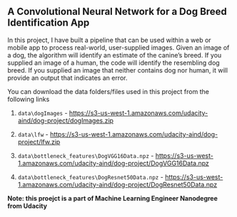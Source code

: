 ## A Convolutional Neural Network for a Dog Breed Identification App 

In this project, I have built a pipeline that can be used within a web or mobile app to process real-world, user-supplied images. Given an image of a dog, the algorithm will identify an estimate of the canine’s breed. If you supplied an image of a human, the code will identify the resembling dog breed. If you supplied an image that neither contains dog nor human, it will provide an output that indicates an error. 

You can download the data folders/files used in this project from the following links

1. `data\dogImages` - https://s3-us-west-1.amazonaws.com/udacity-aind/dog-project/dogImages.zip

2. `data\lfw` - https://s3-us-west-1.amazonaws.com/udacity-aind/dog-project/lfw.zip

3. `data\bottleneck_features\DogVGG16Data.npz` - https://s3-us-west-1.amazonaws.com/udacity-aind/dog-project/DogVGG16Data.npz

4. `data\bottleneck_features\DogResnet50Data.npz` - https://s3-us-west-1.amazonaws.com/udacity-aind/dog-project/DogResnet50Data.npz

**Note: this proejct is a part of Machine Learning Engineer Nanodegree from Udacity**